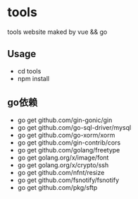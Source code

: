 # tools
tools website maked by vue &amp;&amp; go

## Usage
- cd tools
- npm install

## go依赖
- go get github.com/gin-gonic/gin
- go get github.com/go-sql-driver/mysql
- go get github.com/go-xorm/xorm
- go get github.com/gin-contrib/cors
- go get github.com/golang/freetype
- go get golang.org/x/image/font
- go get golang.org/x/crypto/ssh
- go get github.com/nfnt/resize
- go get github.com/fsnotify/fsnotify
- go get github.com/pkg/sftp




